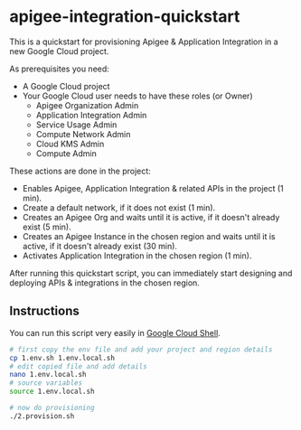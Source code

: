 # apigee-integration-quickstart
This is a quickstart for provisioning Apigee & Application Integration in a new Google Cloud project.

As prerequisites you need:
- A Google Cloud project
- Your Google Cloud user needs to have these roles (or Owner)
  - Apigee Organization Admin
  - Application Integration Admin
  - Service Usage Admin
  - Compute Network Admin
  - Cloud KMS Admin
  - Compute Admin

These actions are done in the project:
- Enables Apigee, Application Integration & related APIs in the project (1 min).
- Create a default network, if it does not exist (1 min).
- Creates an Apigee Org and waits until it is active, if it doesn't already exist (5 min).
- Creates an Apigee Instance in the chosen region and waits until it is active, if it doesn't already exist (30 min).
- Activates Application Integration in the chosen region (1 min).

After running this quickstart script, you can immediately start designing and deploying APIs & integrations in the chosen region.

## Instructions
You can run this script very easily in [Google Cloud Shell](https://shell.cloud.google.com).

```sh
# first copy the env file and add your project and region details
cp 1.env.sh 1.env.local.sh
# edit copied file and add details
nano 1.env.local.sh
# source variables
source 1.env.local.sh

# now do provisioning
./2.provision.sh
```
